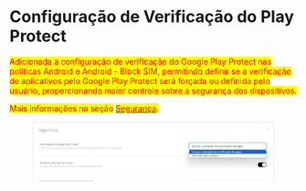 # Configuração de Verificação do Play Protect

<mark style="color:red;">Adicionada a configuração de verificação do Google Play Protect nas políticas Android e Android - Block SIM, permitindo definir se a verificação de aplicativos pelo Google Play Protect será forçada ou definida pelo usuário, proporcionando maior controle sobre a segurança dos dispositivos.</mark>

<mark style="color:red;">Mais informações na seção</mark> [<mark style="color:red;">Segurança</mark>](../../portal/configuracoes/editar-politica/configuracoes-gerais/seguranca.md)<mark style="color:red;">.</mark>

<figure><img src="../../../.gitbook/assets/image (6) (1).png" alt=""><figcaption></figcaption></figure>
